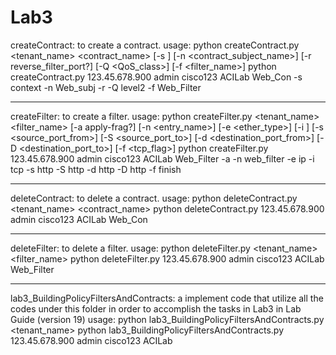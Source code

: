 Lab3
====================

createContract: to create a contract.
usage:
python createContract.py <hostname> <username> <password> <tenant_name> <contract_name> [-s <scope>] [-n <contract_subject_name>] [-r reverse_filter_port?] [-Q <QoS_class>] [-f <filter_name>]
python createContract.py 123.45.678.900 admin cisco123 ACILab Web_Con -s context -n Web_subj -r -Q level2 -f Web_Filter

--------------------------------------------------------------------

createFilter: to create a filter.
usage:
python createFilter.py <hostname> <username> <password> <tenant_name> <filter_name> [-a apply-frag?] [-n <entry_name>] [-e <ether_type>] [-i <ip-protocol>] [-s <source_port_from>] [-S <source_port_to>] [-d <destination_port_from>] [-D <destination_port_to>] [-f <tcp_flag>]
python createFilter.py 123.45.678.900 admin cisco123 ACILab Web_Filter -a -n web_filter -e ip -i tcp -s http -S http -d http -D http -f finish 

--------------------------------------------------------------------

deleteContract: to delete a contract.
usage:
python deleteContract.py <hostname> <username> <password> <tenant_name> <contract_name>
python deleteContract.py 123.45.678.900 admin cisco123 ACILab Web_Con

--------------------------------------------------------------------

deleteFilter: to delete a filter.
usage:
python deleteFilter.py <hostname> <username> <password> <tenant_name> <filter_name>
python deleteFilter.py 123.45.678.900 admin cisco123 ACILab Web_Filter

--------------------------------------------------------------------

lab3_BuildingPolicyFiltersAndContracts: a implement code that utilize all the codes under this folder in order to accomplish the tasks in Lab3 in Lab Guide (version 19)
usage:
python lab3_BuildingPolicyFiltersAndContracts.py <hostname> <username> <password> <tenant_name>
python lab3_BuildingPolicyFiltersAndContracts.py 123.45.678.900 admin cisco123 ACILab


